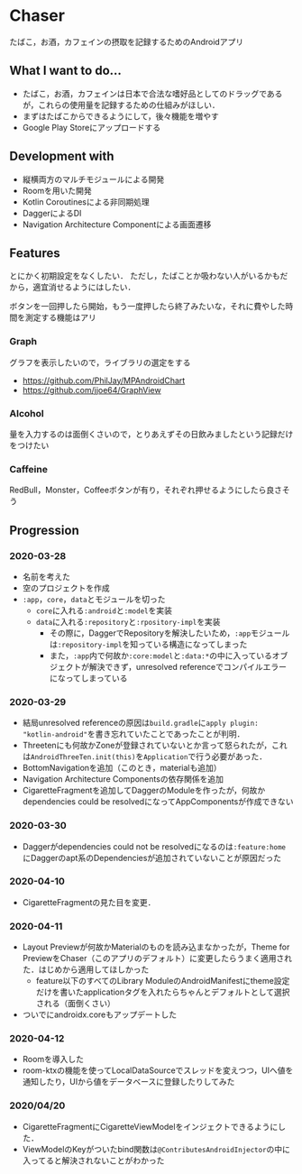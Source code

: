 # Chaser
たばこ，お酒，カフェインの摂取を記録するためのAndroidアプリ

## What I want to do...
- たばこ，お酒，カフェインは日本で合法な嗜好品としてのドラッグであるが，これらの使用量を記録するための仕組みがほしい．
- まずはたばこからできるようにして，後々機能を増やす
- Google Play Storeにアップロードする

## Development with
- 縦横両方のマルチモジュールによる開発
- Roomを用いた開発
- Kotlin Coroutinesによる非同期処理
- DaggerによるDI
- Navigation Architecture Componentによる画面遷移

## Features
とにかく初期設定をなくしたい．
ただし，たばことか吸わない人がいるかもだから，適宜消せるようにはしたい．

ボタンを一回押したら開始，もう一度押したら終了みたいな，それに費やした時間を測定する機能はアリ

### Graph
グラフを表示したいので，ライブラリの選定をする
- https://github.com/PhilJay/MPAndroidChart
- https://github.com/jjoe64/GraphView

### Alcohol
量を入力するのは面倒くさいので，とりあえずその日飲みましたという記録だけをつけたい

### Caffeine
RedBull，Monster，Coffeeボタンが有り，それぞれ押せるようにしたら良さそう

## Progression
### 2020-03-28
- 名前を考えた
- 空のプロジェクトを作成
- `:app`，`core`，`data`とモジュールを切った
    - `core`に入れる`:android`と`:model`を実装
    - `data`に入れる`:repository`と`:rpository-impl`を実装
        - その際に，DaggerでRepositoryを解決したいため，`:app`モジュールは`:repository-impl`を知っている構造になってしまった
        - また，`:app`内で何故か`:core:model`と`:data:*`の中に入っているオブジェクトが解決できず，unresolved referenceでコンパイルエラーになってしまっている

### 2020-03-29
- 結局unresolved referenceの原因は`build.gradle`に`apply plugin: "kotlin-android"`を書き忘れていたことであったことが判明．
- Threetenにも何故かZoneが登録されていないとか言って怒られたが，これは`AndroidThreeTen.init(this)`を`Application`で行う必要があった．
- BottomNavigationを追加（このとき，materialも追加）
- Navigation Architecture Componentsの依存関係を追加
- CigaretteFragmentを追加してDaggerのModuleを作ったが，何故かdependencies could be resolvedになってAppComponentsが作成できない

### 2020-03-30
- Daggerがdependencies could not be resolvedになるのは`:feature:home`にDaggerのapt系のDependenciesが追加されていないことが原因だった

### 2020-04-10
- CigaretteFragmentの見た目を変更．

### 2020-04-11
- Layout Previewが何故かMaterialのものを読み込まなかったが，Theme for PreviewをChaser（このアプリのデフォルト）に変更したらうまく適用された．はじめから適用してほしかった
  - feature以下のすべてのLibrary ModuleのAndroidManifestにtheme設定だけを書いたapplicationタグを入れたらちゃんとデフォルトとして選択される（面倒くさい）
- ついでにandroidx.coreもアップデートした

### 2020-04-12
- Roomを導入した
- room-ktxの機能を使ってLocalDataSourceでスレッドを変えつつ，UIへ値を通知したり，UIから値をデータベースに登録したりしてみた

### 2020/04/20
- CigaretteFragmentにCigaretteViewModelをインジェクトできるようにした．
- ViewModelのKeyがついたbind関数は`@ContributesAndroidInjector`の中に入ってると解決されないことがわかった
